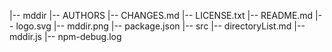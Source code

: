 |-- mddir
    |-- AUTHORS
    |-- CHANGES.md
    |-- LICENSE.txt
    |-- README.md
    |-- logo.svg
    |-- mddir.png
    |-- package.json
    |-- src
        |-- directoryList.md
        |-- mddir.js
        |-- npm-debug.log
